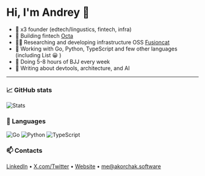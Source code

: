 # Hi, I'm Andrey 👋

- 💸 x3 founder (edtech/lingustics, fintech, infra)
- 🚀 Building fintech [Octa](https://weareocta.com/)
- 👷‍♂️ Researching and developing infrastructure OSS [Fusioncat](https://fusioncat.dev/)
- 🧠 Working with Go, Python, TypeScript and few other languages (including List 😀 )
- 🤼 Doing 5-8 hours of BJJ every week
- 💬 Writing about devtools, architecture, and AI  

---

### 📈 GitHub stats
![Stats](https://github-readme-stats.vercel.app/api?username=57uff3r&show_icons=true&theme=radical)

### 🧰 Languages
![Go](https://img.shields.io/badge/Go-00ADD8?style=for-the-badge&logo=go&logoColor=white)
![Python](https://img.shields.io/badge/Python-3670A0?style=for-the-badge&logo=python&logoColor=ffdd54)
![TypeScript](https://img.shields.io/badge/TypeScript-007ACC?style=for-the-badge&logo=typescript&logoColor=white)

### 📫 Contacts
[LinkedIn](https://www.linkedin.com/in/a-korchak/) • [X.com/Twitter](https://x.com/andreykorchak) • [Website](https://akorchak.software/) • [me@akorchak.software](mailto:me@akorchak.software)

